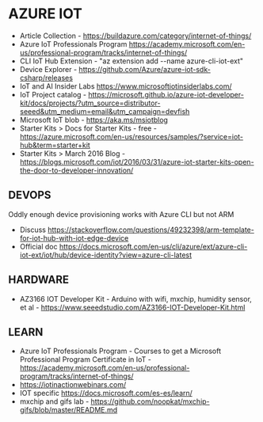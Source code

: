 # AZURE IOT

* Article Collection - https://buildazure.com/category/internet-of-things/
* Azure IoT Professionals Program <https://academy.microsoft.com/en-us/professional-program/tracks/internet-of-things/>
* CLI IoT Hub Extension - "az extension add --name azure-cli-iot-ext"
* Device Explorer - https://github.com/Azure/azure-iot-sdk-csharp/releases
* IoT and AI Insider Labs <https://www.microsoftiotinsiderlabs.com/>
* IoT Project catalog - https://microsoft.github.io/azure-iot-developer-kit/docs/projects/?utm_source=distributor-seeed&utm_medium=email&utm_campaign=devfish
* Microsoft IoT blob - https://aka.ms/msiotblog
* Starter Kits > Docs for Starter Kits - free - https://azure.microsoft.com/en-us/resources/samples/?service=iot-hub&term=starter+kit
* Starter Kits > March 2016 Blog - https://blogs.microsoft.com/iot/2016/03/31/azure-iot-starter-kits-open-the-door-to-developer-innovation/

## DEVOPS

Oddly enough device provisioning works with Azure CLI but not ARM

* Discuss <https://stackoverflow.com/questions/49232398/arm-template-for-iot-hub-with-iot-edge-device>
* Official doc <https://docs.microsoft.com/en-us/cli/azure/ext/azure-cli-iot-ext/iot/hub/device-identity?view=azure-cli-latest>

## HARDWARE

* AZ3166 IOT Developer Kit - Arduino with wifi, mxchip, humidity sensor, et al - https://www.seeedstudio.com/AZ3166-IOT-Developer-Kit.html

## LEARN

* Azure IoT Professionals Program - Courses to get  a Microsoft Professional Program Certificate in IoT - <https://academy.microsoft.com/en-us/professional-program/tracks/internet-of-things/>
* <https://iotinactionwebinars.com/>
* IOT specific <https://docs.microsoft.com/es-es/learn/>
* mxchip and gifs lab - https://github.com/noopkat/mxchip-gifs/blob/master/README.md
